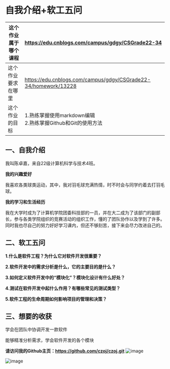 # 自我介绍+软工五问

| 这个作业属于哪个课程 | https://edu.cnblogs.com/campus/gdgy/CSGrade22-34             |
| -------------------- | :----------------------------------------------------------- |
| 这个作业要求在哪里   | https://edu.cnblogs.com/campus/gdgy/CSGrade22-34/homework/13228 |
| 这个作业的目标       | 1.熟练掌握使用markdown编辑<br/>2.熟练掌握Github和Git的使用方法 |

## 一、自我介绍

我叫陈卓嘉，来自22级计算机科学与技术4班。

**我的兴趣爱好**

我喜欢各类球类运动，其中，我对羽毛球充满热情，时不时会与同学约着去打羽毛球。

**我的学习和生活经历**

我在大学时成为了计算机学院团委科技部的一员，并在大二成为了该部门的副部长，参与各类学院组织的竞赛活动的组织工作，懂的了团队协作以及学到了许多。同时我也尽自己的努力好好学习课内，但还不够刻苦，接下来会尽力改进自己的。

## 二、软工五问

**1.什么是软件工程？为什么它对软件开发很重要？**

**2.软件开发中的需求分析是什么，它的主要目的是什么？**

**3.如何定义软件开发中的“模块化”？模块化设计有什么好处？**

**4.测试在软件开发中起什么作用？有哪些常见的测试类型？**

**5.软件工程的生命周期如何影响项目的管理和决策？**

## 三、想要的收获

学会在团队中协调开发一款软件

能够精准分析需求，学会软件开发的各个模块


**请访问我的Github主页：https://github.com/czoj/czoj.git**
![image](https://github.com/user-attachments/assets/7c26f4fb-3185-4749-b95e-8faab7ccba0e)

![image](https://github.com/user-attachments/assets/507b418f-69cb-4d59-a4ec-b535c60d5acd)

